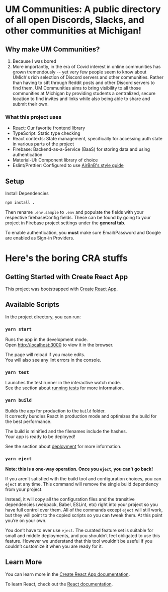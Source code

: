# UM Communities: A public directory of all open Discords, Slacks, and other communities at Michigan!

## Why make UM Communities?

1. Because I was bored
2. More importantly, in the era of Covid interest in online communities has grown tremendously -- yet very few people seem to know about UMich's rich selection of Discord servers and other communities. Rather than having to sift through Reddit posts and other Discord servers to find them, UM Communities aims to bring visibility to all those communities at Michigan by providing students a centralized, secure location to find invites and links while also being able to share and submit their own.

### What this project uses

- React: Our favorite frontend library
- TypeScript: Static type checking
- React contexts: State management, specifically for accessing auth state in various parts of the project
- Firebase: Backend-as-a-Service (BaaS) for storing data and using authentication
- Material-UI: Component library of choice
- Eslint/Prettier: Configured to use [AirBnB's style guide](https://www.npmjs.com/package/eslint-config-airbnb)

## Setup

Install Dependencies

```bash
npm install .
```

Then rename `.env.sample` to `.env` and populate the fields with your respective firebaseConfig fields. These can be found by going to your project in Firebase project settings under the **general tab**.

To enable authentication, you **must** make sure Email/Password and Google are enabled as Sign-in Providers.

# Here's the boring CRA stuffs

## Getting Started with Create React App

This project was bootstrapped with [Create React App](https://github.com/facebook/create-react-app).

## Available Scripts

In the project directory, you can run:

### `yarn start`

Runs the app in the development mode.\
Open [http://localhost:3000](http://localhost:3000) to view it in the browser.

The page will reload if you make edits.\
You will also see any lint errors in the console.

### `yarn test`

Launches the test runner in the interactive watch mode.\
See the section about [running tests](https://facebook.github.io/create-react-app/docs/running-tests) for more information.

### `yarn build`

Builds the app for production to the `build` folder.\
It correctly bundles React in production mode and optimizes the build for the best performance.

The build is minified and the filenames include the hashes.\
Your app is ready to be deployed!

See the section about [deployment](https://facebook.github.io/create-react-app/docs/deployment) for more information.

### `yarn eject`

**Note: this is a one-way operation. Once you `eject`, you can’t go back!**

If you aren’t satisfied with the build tool and configuration choices, you can `eject` at any time. This command will remove the single build dependency from your project.

Instead, it will copy all the configuration files and the transitive dependencies (webpack, Babel, ESLint, etc) right into your project so you have full control over them. All of the commands except `eject` will still work, but they will point to the copied scripts so you can tweak them. At this point you’re on your own.

You don’t have to ever use `eject`. The curated feature set is suitable for small and middle deployments, and you shouldn’t feel obligated to use this feature. However we understand that this tool wouldn’t be useful if you couldn’t customize it when you are ready for it.

## Learn More

You can learn more in the [Create React App documentation](https://facebook.github.io/create-react-app/docs/getting-started).

To learn React, check out the [React documentation](https://reactjs.org/).
